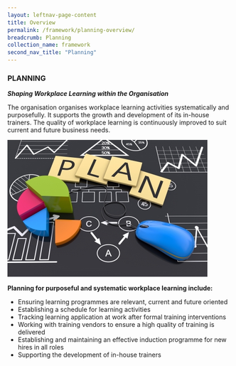 ```yaml
---
layout: leftnav-page-content
title: Overview
permalink: /framework/planning-overview/
breadcrumb: Planning
collection_name: framework
second_nav_title: "Planning"
---
```




### **PLANNING**
***Shaping Workplace Learning within the Organisation***

The organisation organises workplace learning activities systematically and purposefully. It supports the growth and development of its in-house trainers. The quality of workplace learning is continuously improved to suit current and future business needs.

<div class="row">
    <div class="col is-6">
		<figure style="margin:0;">
			<img src="/images/planning.jpg" alt="Planning"/>
			<figcaption class="has-text-weight-bold" style="color:#0AD25A"> </figcaption>
		</figure>
	</div>
	<div class="col is-6">
        <p>	
		<b>Planning for purposeful and systematic workplace learning include:</b>
            <ul>
                <li>Ensuring learning programmes are relevant, current and future oriented</li>
                <li>Establishing a schedule for learning activities</li>
		<li>Tracking learning application at work after formal training interventions</li>
                <li>Working with training vendors to ensure a high quality of training is delivered</li>
		<li>Establishing and maintaining an effective induction programme for new hires in all roles</li>    
		<li>Supporting the development of in-house trainers</li>    		    
            </ul>
		</p>
	</div>
</div>
